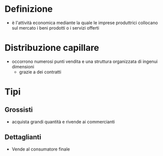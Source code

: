 # Definizione
- è l'attività economica mediante la quale le imprese produttrici collocano sul mercato i  beni prodotti o i servizi offerti 
# Distribuzione capillare
 - occorrono numerosi punti vendita e una struttura organizzata di ingenui dimensioni
	 - grazie a dei contratti
# Tipi
## Grossisti
- acquista grandi quantità e rivende ai commercianti
## Dettaglianti
- Vende al consumatore finale